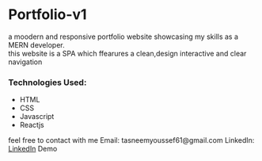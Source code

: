 <h1>Portfolio-v1</h1>
<span>a moodern and responsive portfolio website showcasing my skills as a MERN developer.<br>this website is a SPA which ffearures a clean,design interactive and clear navigation</span>
<h3>Technologies Used:</h3>
<ul>
  <li>HTML</li>
  <li>CSS</li>
  <li>Javascript</li>
  <li>Reactjs</li>
</ul>
<span>feel free to contact with me </span>
<span>Email: tasneemyoussef61@gmail.com</span>
<span>LinkedIn: <a href="https://www.linkedin.com/in/tasneem-youssef-770708278/">LinkedIn</a></span>
<a herf="https://portfolio-76.netlify.app">Demo</a>
